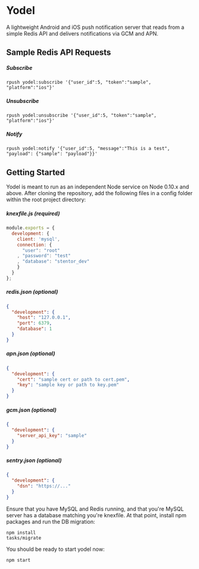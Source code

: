 # Yodel
A lightweight Android and iOS push notification server that reads from a simple 
Redis API and delivers notifications via GCM and APN.

## Sample Redis API Requests

##### Subscribe
```
rpush yodel:subscribe '{"user_id":5, "token":"sample", "platform":"ios"}'
```

##### Unsubscribe
```
rpush yodel:unsubscribe '{"user_id":5, "token":"sample", "platform":"ios"}'
```

##### Notify
```
rpush yodel:notify '{"user_id":5, "message":"This is a test", "payload": {"sample": "payload"}}'
```

## Getting Started
Yodel is meant to run as an independent Node service on Node 0.10.x and above. After cloning the
repository, add the following files in a config folder within the root project directory:

##### knexfile.js (required)
```javascript
module.exports = {
  development: {
    client: 'mysql',
    connection: {
      "user": "root"
    , "password": "test"
    , "database": "stentor_dev"
    }
  }
};
```

##### redis.json (optional)
```json
{
  "development": {
    "host": "127.0.0.1",
    "port": 6379,
    "database": 1
  }
}
```

##### apn.json (optional)
```json
{
  "development": {
    "cert": "sample cert or path to cert.pem",
    "key": "sample key or path to key.pem"
  }
}
```

##### gcm.json (optional)
```json
{
  "development": {
    "server_api_key": "sample"
  }
}
```

##### sentry.json (optional)
```json
{
  "development": {
    "dsn": "https://..."
  }
}
```

Ensure that you have MySQL and Redis running, and that you're MySQL server has a database 
matching you're knexfile. At that point, install npm packages and run the DB migration:

```
npm install
tasks/migrate
```

You should be ready to start yodel now:

```
npm start
```
